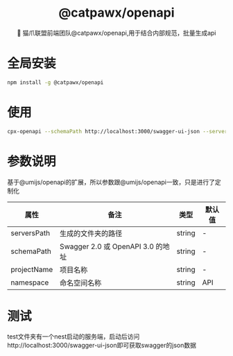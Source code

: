 <h1 align="center">@catpawx/openapi</h1>

<div align="center">
🐾 猫爪联盟前端团队@catpawx/openapi,用于结合内部规范，批量生成api
</div>

# 全局安装

```bash
npm install -g @catpawx/openapi
```

# 使用

```bash
cpx-openapi --schemaPath http://localhost:3000/swagger-ui-json --serversPath ./services --projectName api  --namespace API
```

# 参数说明

基于@umijs/openapi的扩展，所以参数跟@umijs/openapi一致，只是进行了定制化

| 属性        | 备注                              | 类型   | 默认值 |
| ----------- | --------------------------------- | ------ | ------ |
| serversPath | 生成的文件夹的路径                | string | -      |
| schemaPath  | Swagger 2.0 或 OpenAPI 3.0 的地址 | string | -      |
| projectName | 项目名称                          | string | -      |
| namespace   | 命名空间名称                      | string | API    |

# 测试

test文件夹有一个nest启动的服务端，启动后访问http://localhost:3000/swagger-ui-json即可获取swagger的json数据
